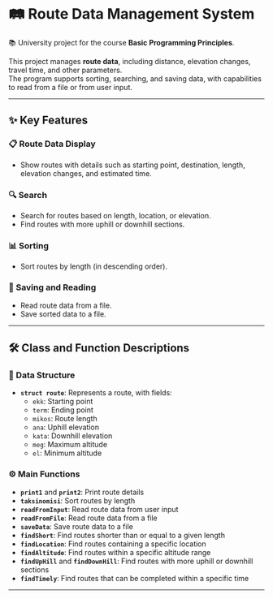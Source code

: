 # 🛤️ Route Data Management System

📚 University project for the course **Basic Programming Principles**.  

This project manages **route data**, including distance, elevation changes, travel time, and other parameters.  
The program supports sorting, searching, and saving data, with capabilities to read from a file or from user input.

---

## ✨ Key Features

### 📋 Route Data Display
- Show routes with details such as starting point, destination, length, elevation changes, and estimated time.

### 🔍 Search
- Search for routes based on length, location, or elevation.  
- Find routes with more uphill or downhill sections.  

### 📊 Sorting
- Sort routes by length (in descending order).  

### 💾 Saving and Reading
- Read route data from a file.  
- Save sorted data to a file.  

---

## 🛠️ Class and Function Descriptions

### 📌 Data Structure
- **`struct route`**: Represents a route, with fields:  
  - `ekk`: Starting point  
  - `term`: Ending point  
  - `mikos`: Route length  
  - `ana`: Uphill elevation  
  - `kata`: Downhill elevation  
  - `meg`: Maximum altitude  
  - `el`: Minimum altitude  

### ⚙️ Main Functions
- **`print1`** and **`print2`**: Print route details  
- **`taksinomisi`**: Sort routes by length  
- **`readFromInput`**: Read route data from user input  
- **`readFromFile`**: Read route data from a file  
- **`saveData`**: Save route data to a file  
- **`findShort`**: Find routes shorter than or equal to a given length  
- **`findLocation`**: Find routes containing a specific location  
- **`findAltitude`**: Find routes within a specific altitude range  
- **`findUpHill`** and **`findDownHill`**: Find routes with more uphill or downhill sections  
- **`findTimely`**: Find routes that can be completed within a specific time  

---
